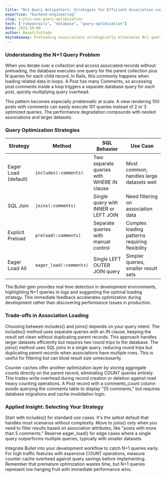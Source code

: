 ```yaml
---
title: "N+1 Query Antipattern: Strategies for Efficient Association Loading"
expertise: "backend-engineering"
slug: n-plus-one-query-optimization
tech: ["rubyonrails", "database", "query-optimization"]
date: 2025-10-09
author: BeautifulCode
keytakeaway: Preloading associations strategically eliminates N+1 queries, with choice of method depending on whether you're filtering, aggregating, or simply accessing related data.
---
```


### Understanding the N+1 Query Problem

When you iterate over a collection and access associated records without preloading, the database executes one query for the parent collection plus N queries for each child record. In Rails, this commonly happens when loading related data in loops. A Post has many Comments, so accessing post.comments inside a loop triggers a separate database query for each post, quickly multiplying query overhead.

This pattern becomes especially problematic at scale. A view rendering 100 posts with comments can easily execute 101 queries instead of 2 or 3 optimized queries. The performance degradation compounds with nested associations and larger datasets.

### Query Optimization Strategies

| Strategy | Method | SQL Behavior | Use Case |
|----------|--------|-------------|----------|
| Eager Load (default) | `includes(:comments)` | Two separate queries with WHERE IN clause | Most common, handles large datasets well |
| SQL Join | `joins(:comments)` | Single query with INNER or LEFT JOIN | Need filtering on association data |
| Explicit Preload | `preload(:comments)` | Separate queries with manual control | Complex loading patterns requiring flexibility |
| Eager Load All | `eager_load(:comments)` | Single LEFT OUTER JOIN query | Simpler queries, smaller result sets |

The Bullet gem provides real time detection in development environments, highlighting N+1 queries in logs and suggesting the optimal loading strategy. This immediate feedback accelerates optimization during development rather than discovering performance issues in production.

### Trade-offs in Association Loading

Choosing between includes() and joins() depends on your query intent. The includes() method uses separate queries with an IN clause, keeping the result set clean without duplicating parent records. This approach handles larger datasets efficiently but requires two round trips to the database. The joins() method uses SQL joins in a single query, reducing round trips but duplicating parent records when associations have multiple rows. This is useful for filtering but can bloat result size unnecessarily.

Counter caches offer another optimization layer by storing aggregate counts directly on the parent record, eliminating COUNT queries entirely. This trades write overhead during record creation or deletion against read heavy counting operations. A Post record with a comments_count column avoids querying the comments table to display "25 comments," but requires database migrations and cache invalidation logic.

### Applied Insight: Selecting Your Strategy

Start with includes() for standard use cases. It's the safest default that handles most scenarios without complexity. Move to joins() only when you need to filter results based on association attributes, like "posts with more than 5 comments." Reserve eager_load() for edge cases where a single query outperforms multiple queries, typically with smaller datasets.

Integrate Bullet into your development workflow to catch N+1 queries early. For high traffic features with expensive COUNT operations, measure counter cache overhead against query savings before implementing. Remember that premature optimization wastes time, but N+1 queries represent low hanging fruit with immediate performance wins.
